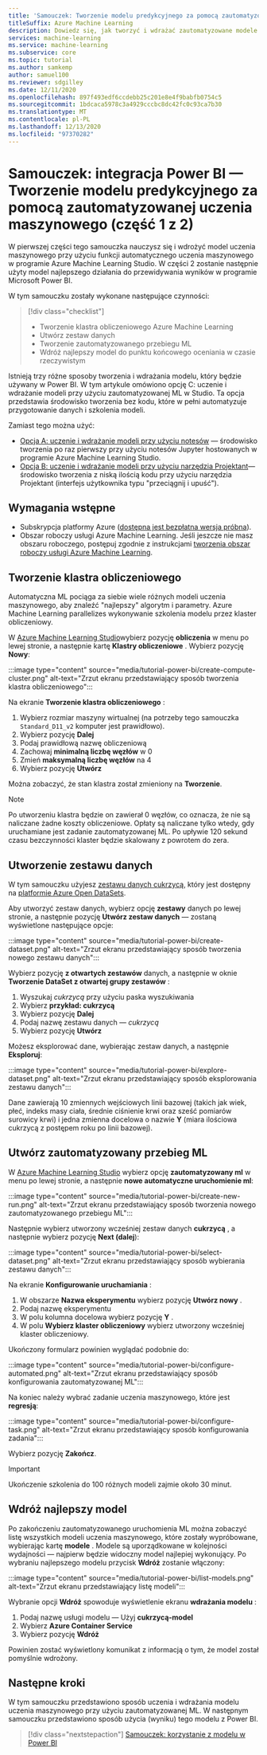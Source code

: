 ```yaml
---
title: 'Samouczek: Tworzenie modelu predykcyjnego za pomocą zautomatyzowanej ML (część 1 z 2)'
titleSuffix: Azure Machine Learning
description: Dowiedz się, jak tworzyć i wdrażać zautomatyzowane modele ML, dzięki czemu możesz korzystać z najlepszego modelu do przewidywania wyników w programie Microsoft Power BI.
services: machine-learning
ms.service: machine-learning
ms.subservice: core
ms.topic: tutorial
ms.author: samkemp
author: samuel100
ms.reviewer: sdgilley
ms.date: 12/11/2020
ms.openlocfilehash: 897f493edf6ccdebb25c201e8e4f9babfb0754c5
ms.sourcegitcommit: 1bdcaca5978c3a4929cccbc8dc42fc0c93ca7b30
ms.translationtype: MT
ms.contentlocale: pl-PL
ms.lasthandoff: 12/13/2020
ms.locfileid: "97370282"
---
```

# <a name="tutorial-power-bi-integration---create-the-predictive-model-using-automated-machine-learning-part-1-of-2"></a>Samouczek: integracja Power BI — Tworzenie modelu predykcyjnego za pomocą zautomatyzowanej uczenia maszynowego (część 1 z 2)

W pierwszej części tego samouczka nauczysz się i wdrożyć model uczenia maszynowego przy użyciu funkcji automatycznego uczenia maszynowego w programie Azure Machine Learning Studio.  W części 2 zostanie następnie użyty model najlepszego działania do przewidywania wyników w programie Microsoft Power BI.

W tym samouczku zostały wykonane następujące czynności:

> [!div class="checklist"]
> * Tworzenie klastra obliczeniowego Azure Machine Learning
> * Utwórz zestaw danych
> * Tworzenie zautomatyzowanego przebiegu ML
> * Wdróż najlepszy model do punktu końcowego oceniania w czasie rzeczywistym


Istnieją trzy różne sposoby tworzenia i wdrażania modelu, który będzie używany w Power BI.  W tym artykule omówiono opcję C: uczenie i wdrażanie modeli przy użyciu zautomatyzowanej ML w Studio.  Ta opcja przedstawia środowisko tworzenia bez kodu, które w pełni automatyzuje przygotowanie danych i szkolenia modeli. 

Zamiast tego można użyć:

* [Opcja A: uczenie i wdrażanie modeli przy użyciu notesów](tutorial-power-bi-custom-model.md) — środowisko tworzenia po raz pierwszy przy użyciu notesów Jupyter hostowanych w programie Azure Machine Learning Studio.
* [Opcja B: uczenie i wdrażanie modeli przy użyciu narzędzia Projektant](tutorial-power-bi-designer-model.md)— środowisko tworzenia z niską ilością kodu przy użyciu narzędzia Projektant (interfejs użytkownika typu "przeciągnij i upuść").

## <a name="prerequisites"></a>Wymagania wstępne

- Subskrypcja platformy Azure ([dostępna jest bezpłatna wersja próbna](https://aka.ms/AMLFree)). 
- Obszar roboczy usługi Azure Machine Learning. Jeśli jeszcze nie masz obszaru roboczego, postępuj zgodnie z instrukcjami [tworzenia obszar roboczy usługi Azure Machine Learning](./how-to-manage-workspace.md#create-a-workspace).

## <a name="create-compute-cluster"></a>Tworzenie klastra obliczeniowego

Automatyczna ML pociąga za siebie wiele różnych modeli uczenia maszynowego, aby znaleźć "najlepszy" algorytm i parametry. Azure Machine Learning parallelizes wykonywanie szkolenia modelu przez klaster obliczeniowy.

W [Azure Machine Learning Studio](https://ml.azure.com)wybierz pozycję **obliczenia** w menu po lewej stronie, a następnie kartę **Klastry obliczeniowe** . Wybierz pozycję **Nowy**:

:::image type="content" source="media/tutorial-power-bi/create-compute-cluster.png" alt-text="Zrzut ekranu przedstawiający sposób tworzenia klastra obliczeniowego":::

Na ekranie **Tworzenie klastra obliczeniowego** :

1. Wybierz rozmiar maszyny wirtualnej (na potrzeby tego samouczka `Standard_D11_v2` komputer jest prawidłowo).
1. Wybierz pozycję **Dalej**
1. Podaj prawidłową nazwę obliczeniową
1. Zachowaj **minimalną liczbę węzłów** w 0
1. Zmień **maksymalną liczbę węzłów** na 4
1. Wybierz pozycję **Utwórz**

Można zobaczyć, że stan klastra został zmieniony na **Tworzenie**.

>[!NOTE]
> Po utworzeniu klastra będzie on zawierał 0 węzłów, co oznacza, że nie są naliczane żadne koszty obliczeniowe. Opłaty są naliczane tylko wtedy, gdy uruchamiane jest zadanie zautomatyzowanej ML. Po upływie 120 sekund czasu bezczynności klaster będzie skalowany z powrotem do zera.


## <a name="create-dataset"></a>Utworzenie zestawu danych

W tym samouczku użyjesz [zestawu danych cukrzycą](https://www4.stat.ncsu.edu/~boos/var.select/diabetes.html), który jest dostępny na [platformie Azure Open DataSets](https://azure.microsoft.com/services/open-datasets/).

Aby utworzyć zestaw danych, wybierz opcję **zestawy** danych po lewej stronie, a następnie pozycję **Utwórz zestaw danych** — zostaną wyświetlone następujące opcje:

:::image type="content" source="media/tutorial-power-bi/create-dataset.png" alt-text="Zrzut ekranu przedstawiający sposób tworzenia nowego zestawu danych":::

Wybierz pozycję **z otwartych zestawów** danych, a następnie w oknie **Tworzenie DataSet z otwartej grupy zestawów** :

1. Wyszukaj *cukrzycą* przy użyciu paska wyszukiwania
1. Wybierz **przykład: cukrzycą**
1. Wybierz pozycję **Dalej**
1. Podaj nazwę zestawu danych — *cukrzycą*
1. Wybierz pozycję **Utwórz**

Możesz eksplorować dane, wybierając zestaw danych, a następnie **Eksploruj**:

:::image type="content" source="media/tutorial-power-bi/explore-dataset.png" alt-text="Zrzut ekranu przedstawiający sposób eksplorowania zestawu danych":::

Dane zawierają 10 zmiennych wejściowych linii bazowej (takich jak wiek, płeć, indeks masy ciała, średnie ciśnienie krwi oraz sześć pomiarów surowicy krwi) i jedna zmienna docelowa o nazwie **Y** (miara ilościowa cukrzycą z postępem roku po linii bazowej).

## <a name="create-automated-ml-run"></a>Utwórz zautomatyzowany przebieg ML

W [Azure Machine Learning Studio](https://ml.azure.com) wybierz opcję **zautomatyzowany ml** w menu po lewej stronie, a następnie **nowe automatyczne uruchomienie ml**:

:::image type="content" source="media/tutorial-power-bi/create-new-run.png" alt-text="Zrzut ekranu przedstawiający sposób tworzenia nowego zautomatyzowanego przebiegu ML":::

Następnie wybierz utworzony wcześniej zestaw danych **cukrzycą** , a następnie wybierz pozycję **Next (dalej**):

:::image type="content" source="media/tutorial-power-bi/select-dataset.png" alt-text="Zrzut ekranu przedstawiający sposób wybierania zestawu danych":::
 
Na ekranie **Konfigurowanie uruchamiania** :

1. W obszarze **Nazwa eksperymentu** wybierz pozycję **Utwórz nowy** .
1. Podaj nazwę eksperymentu
1. W polu kolumna docelowa wybierz pozycję **Y** .
1. W polu **Wybierz klaster obliczeniowy** wybierz utworzony wcześniej klaster obliczeniowy. 

Ukończony formularz powinien wyglądać podobnie do:

:::image type="content" source="media/tutorial-power-bi/configure-automated.png" alt-text="Zrzut ekranu przedstawiający sposób konfigurowania zautomatyzowanej ML":::

Na koniec należy wybrać zadanie uczenia maszynowego, które jest **regresją**:

:::image type="content" source="media/tutorial-power-bi/configure-task.png" alt-text="Zrzut ekranu przedstawiający sposób konfigurowania zadania":::

Wybierz pozycję **Zakończ**.

> [!IMPORTANT]
> Ukończenie szkolenia do 100 różnych modeli zajmie około 30 minut.

## <a name="deploy-the-best-model"></a>Wdróż najlepszy model

Po zakończeniu zautomatyzowanego uruchomienia ML można zobaczyć listę wszystkich modeli uczenia maszynowego, które zostały wypróbowane, wybierając kartę **modele** . Modele są uporządkowane w kolejności wydajności — najpierw będzie widoczny model najlepiej wykonujący. Po wybraniu najlepszego modelu przycisk **Wdróż** zostanie włączony:

:::image type="content" source="media/tutorial-power-bi/list-models.png" alt-text="Zrzut ekranu przedstawiający listę modeli":::

Wybranie opcji **Wdróż** spowoduje wyświetlenie ekranu **wdrażania modelu** :

1. Podaj nazwę usługi modelu — Użyj **cukrzycą-model**
1. Wybierz **Azure Container Service**
1. Wybierz pozycję **Wdróż**

Powinien zostać wyświetlony komunikat z informacją o tym, że model został pomyślnie wdrożony.

## <a name="next-steps"></a>Następne kroki

W tym samouczku przedstawiono sposób uczenia i wdrażania modelu uczenia maszynowego przy użyciu zautomatyzowanej ML. W następnym samouczku przedstawiono sposób użycia (wyniku) tego modelu z Power BI.

> [!div class="nextstepaction"]
> [Samouczek: korzystanie z modelu w Power BI](/power-bi/connect-data/service-aml-integrate?context=azure/machine-learning/context/ml-context)
